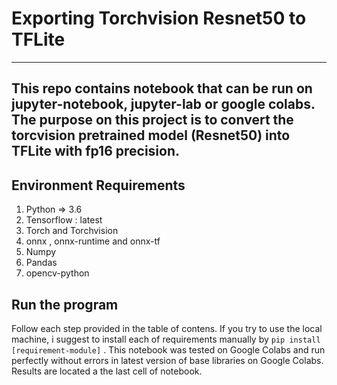 # Exporting Torchvision Resnet50 to TFLite
---
This repo contains notebook that can be run on jupyter-notebook, jupyter-lab or google colabs. The purpose on this project is to convert the torcvision pretrained model (Resnet50) into TFLite with fp16 precision.
---
## Environment Requirements
1. Python => 3.6
2. Tensorflow : latest
3. Torch and Torchvision
4. onnx , onnx-runtime and onnx-tf
5. Numpy
6. Pandas
7. opencv-python

## Run the program
Follow each step provided in the table of contens.
If you try to use the local machine, i suggest to install each of requirements manually by `pip install [requirement-module]` . This notebook was tested on Google Colabs and run perfectly without errors in latest version of base libraries on Google Colabs. Results are located a the last cell of notebook.